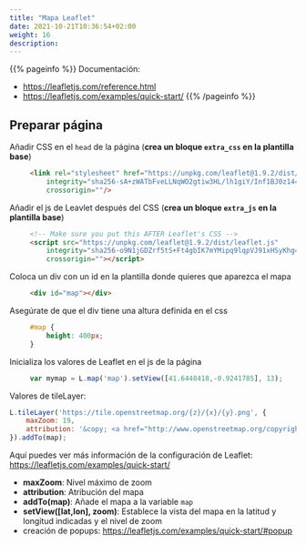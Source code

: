 ```yaml
---
title: "Mapa Leaflet"
date: 2021-10-21T10:36:54+02:00
weight: 16
description: 
---
```


{{% pageinfo %}}
Documentación: 
* https://leafletjs.com/reference.html
* https://leafletjs.com/examples/quick-start/
{{% /pageinfo %}}

## Preparar página
Añadir CSS en el `head` de la página (**crea un bloque `extra_css` en la plantilla base**)
```html
     <link rel="stylesheet" href="https://unpkg.com/leaflet@1.9.2/dist/leaflet.css"
         integrity="sha256-sA+zWATbFveLLNqWO2gtiw3HL/lh1giY/Inf1BJ0z14="
         crossorigin=""/>
```
Añadir el js de Leavlet después del CSS (**crea un bloque `extra_js` en la plantilla base**)
```html
     <!-- Make sure you put this AFTER Leaflet's CSS -->
     <script src="https://unpkg.com/leaflet@1.9.2/dist/leaflet.js"
         integrity="sha256-o9N1jGDZrf5tS+Ft4gbIK7mYMipq9lqpVJ91xHSyKhg="
         crossorigin=""></script>
```

Coloca un div con un id en la plantilla donde quieres que aparezca el mapa
```html
     <div id="map"></div>
```

Asegúrate de que el div tiene una altura definida en el css
```css
     #map {
         height: 400px;
     }
```
Inicializa los valores de Leaflet en el js de la página

```js
     var mymap = L.map('map').setView([41.6448418,-0.9241785], 13);
```

Valores de tileLayer:

```js
L.tileLayer('https://tile.openstreetmap.org/{z}/{x}/{y}.png', {
    maxZoom: 19,
    attribution: '&copy; <a href="http://www.openstreetmap.org/copyright">OpenStreetMap</a>'
}).addTo(map);
``` 

Aquí puedes ver más información de la configuración de Leaflet: https://leafletjs.com/examples/quick-start/
* **maxZoom**: Nivel máximo de zoom
* **attribution**: Atribución del mapa
* **addTo(map)**: Añade el mapa a la variable `map`
* **setView([lat,lon], zoom)**: Establece la vista del mapa en la latitud y longitud indicadas y el nivel de zoom
* creación de popups: https://leafletjs.com/examples/quick-start/#popup

